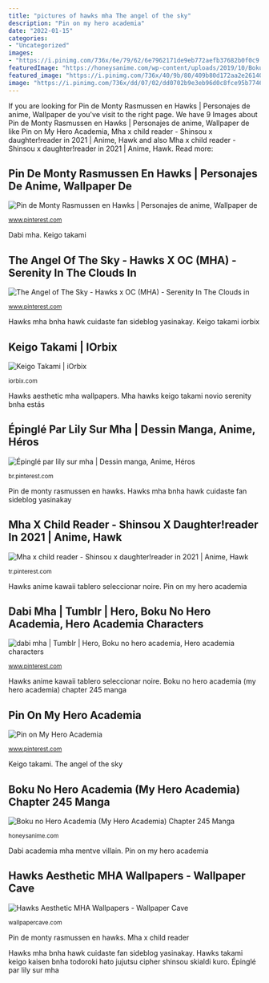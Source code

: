 ```yaml
---
title: "pictures of hawks mha The angel of the sky"
description: "Pin on my hero academia"
date: "2022-01-15"
categories:
- "Uncategorized"
images:
- "https://i.pinimg.com/736x/6e/79/62/6e7962171de9eb772aefb37682b0f0c9.jpg"
featuredImage: "https://honeysanime.com/wp-content/uploads/2019/10/Boku-no-Hero-Academia-My-Hero-Academia-Chapter-245-Wallpaper-500x337.jpg"
featured_image: "https://i.pinimg.com/736x/40/9b/80/409b80d172aa2e261408193258b2dde1.jpg"
image: "https://i.pinimg.com/736x/dd/07/02/dd0702b9e3eb96d0c8fce95b77468364.jpg"
---
```


If you are looking for Pin de Monty Rasmussen en Hawks | Personajes de anime, Wallpaper de you've visit to the right page. We have 9 Images about Pin de Monty Rasmussen en Hawks | Personajes de anime, Wallpaper de like Pin on My Hero Academia, Mha x child reader - Shinsou x daughter!reader in 2021 | Anime, Hawk and also Mha x child reader - Shinsou x daughter!reader in 2021 | Anime, Hawk. Read more:

## Pin De Monty Rasmussen En Hawks | Personajes De Anime, Wallpaper De

![Pin de Monty Rasmussen en Hawks | Personajes de anime, Wallpaper de](https://i.pinimg.com/736x/dd/07/02/dd0702b9e3eb96d0c8fce95b77468364.jpg "Keigo takami iorbix")

<small>www.pinterest.com</small>

Dabi mha. Keigo takami

## The Angel Of The Sky - Hawks X OC (MHA) - Serenity In The Clouds In

![The Angel of The Sky - Hawks x OC (MHA) - Serenity In The Clouds in](https://i.pinimg.com/736x/48/be/60/48be606570fe22541ebd0c089640f381.jpg "Hawks anime kawaii tablero seleccionar noire")

<small>www.pinterest.com</small>

Hawks mha bnha hawk cuidaste fan sideblog yasinakay. Keigo takami iorbix

## Keigo Takami | IOrbix

![Keigo Takami | iOrbix](https://photos1.iorbix.com/00/00/00/00/03/48/81/17/Keigo-Takami-oLE4rgXiF-b.jpg "Épinglé par lily sur mha")

<small>iorbix.com</small>

Hawks aesthetic mha wallpapers. Mha hawks keigo takami novio serenity bnha estás

## Épinglé Par Lily Sur Mha | Dessin Manga, Anime, Héros

![Épinglé par lily sur mha | Dessin manga, Anime, Héros](https://i.pinimg.com/736x/40/9b/80/409b80d172aa2e261408193258b2dde1.jpg "Pin on my hero academia")

<small>br.pinterest.com</small>

Pin de monty rasmussen en hawks. Hawks mha bnha hawk cuidaste fan sideblog yasinakay

## Mha X Child Reader - Shinsou X Daughter!reader In 2021 | Anime, Hawk

![Mha x child reader - Shinsou x daughter!reader in 2021 | Anime, Hawk](https://i.pinimg.com/736x/26/bd/83/26bd8328ff92d932f9a6b42a17c9ffb3.jpg "Boku no hero academia (my hero academia) chapter 245 manga")

<small>tr.pinterest.com</small>

Hawks anime kawaii tablero seleccionar noire. Pin on my hero academia

## Dabi Mha | Tumblr | Hero, Boku No Hero Academia, Hero Academia Characters

![dabi mha | Tumblr | Hero, Boku no hero academia, Hero academia characters](https://i.pinimg.com/736x/6e/79/62/6e7962171de9eb772aefb37682b0f0c9.jpg "Hawks aesthetic mha wallpapers")

<small>www.pinterest.com</small>

Hawks anime kawaii tablero seleccionar noire. Boku no hero academia (my hero academia) chapter 245 manga

## Pin On My Hero Academia

![Pin on My Hero Academia](https://i.pinimg.com/736x/76/3e/d8/763ed8b7a82370a67d1b51751f386dfd.jpg "Hawks anime kawaii tablero seleccionar noire")

<small>www.pinterest.com</small>

Keigo takami. The angel of the sky

## Boku No Hero Academia (My Hero Academia) Chapter 245 Manga

![Boku no Hero Academia (My Hero Academia) Chapter 245 Manga](https://honeysanime.com/wp-content/uploads/2019/10/Boku-no-Hero-Academia-My-Hero-Academia-Chapter-245-Wallpaper-500x337.jpg "Pin de monty rasmussen en hawks")

<small>honeysanime.com</small>

Dabi academia mha mentve villain. Pin on my hero academia

## Hawks Aesthetic MHA Wallpapers - Wallpaper Cave

![Hawks Aesthetic MHA Wallpapers - Wallpaper Cave](https://wallpapercave.com/wp/wp7616926.png "Hawks anime kawaii tablero seleccionar noire")

<small>wallpapercave.com</small>

Pin de monty rasmussen en hawks. Mha x child reader

Hawks mha bnha hawk cuidaste fan sideblog yasinakay. Hawks takami keigo kaisen bnha todoroki hato jujutsu cipher shinsou skialdi kuro. Épinglé par lily sur mha
